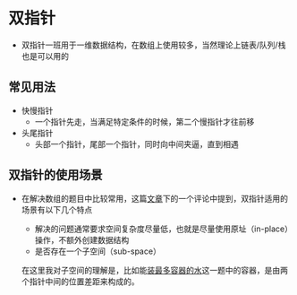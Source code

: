 # 双指针

-   双指针一班用于一维数据结构，在数组上使用较多，当然理论上链表/队列/栈也是可以用的

## 常见用法

-   快慢指针
    -   一个指针先走，当满足特定条件的时候，第二个慢指针才往前移
-   头尾指针
    -   头部一个指针，尾部一个指针，同时向中间夹逼，直到相遇

## 双指针的使用场景

-   在解决数组的题目中比较常用，这篇[文章](https://leetcode.com/articles/two-pointer-technique/)下的一个评论中提到，双指针适用的场景有以下几个特点

    -   解决的问题通常要求空间复杂度尽量低，也就是尽量使用原址（in-place）操作，不额外创建数据结构
    -   是否存在一个子空间（sub-space）

    在这里我对子空间的理解是，比如能[装最多容器的水](https://leetcode.com/problems/container-with-most-water/)这一题中的容器，是由两个指针中间的位置差距来构成的。